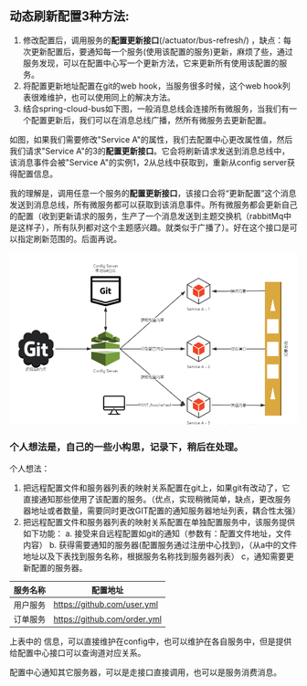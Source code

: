 ## 动态刷新配置3种方法:
1. 修改配置后，调用服务的**配置更新接口**(/actuator/bus-refresh/) ，缺点：每次更新配置后，要通知每一个服务(使用该配置的服务)更新，麻烦了些，通过服务发现，可以在配置中心写一个更新方法，它来更新所有使用该配置的服务。
2. 将配置更新地址配置在git的web hook，当服务很多时候，这个web hook列表很难维护，也可以使用同上的解决方法。
3. 结合spring-cloud-bus如下图，一般消息总线会连接所有微服务，当我们有一个配置更新后，我们可以在消息总线广播，然所有微服务去更新配置。

如图，如果我们需要修改"Service A"的属性，我们去配置中心更改属性值，然后我们请求"Service A"的3的**配置更新接口**。它会将刷新请求发送到消息总线中，该消息事件会被"Service A"的实例1，2从总线中获取到，重新从config server获得配置信息。

我的理解是，调用任意一个服务的**配置更新接口**，该接口会将“更新配置”这个消息发送到消息总线，所有微服务都可以获取到该消息事件。所有微服务都会更新自己的配置（收到更新请求的服务，生产了一个消息发送到主题交换机（rabbitMq中是这样子），所有队列都对这个主题感兴趣。就类似于广播了）。好在这个接口是可以指定刷新范围的。后面再说。

![配置中心整合Spring Cloud Bus](https://github.com/coldbloodanimal/dairy/blob/master/study/springcloud/resources/spring-cloud-config-bus.jpg)

### 个人想法是，自己的一些小构思，记录下，稍后在处理。
个人想法：
1. 把远程配置文件和服务器列表的映射关系配置在git上，如果git有改动了，它直接通知那些使用了该配置的服务。（优点，实现稍微简单，缺点，更改服务器地址或者数量，需要同时更改GIT配置的通知服务器地址列表，耦合性太强）
2. 把远程配置文件和服务器列表的映射关系配置在单独配置服务中，该服务提供如下功能：
a. 接受来自远程配置如git的通知（参数有：配置文件地址，文件内容）
b. 获得需要通知的服务器(配置服务通过注册中心找到)，（从a中的文件地址以及下表找到服务名称，根据服务名称找到服务器列表）
c，通知需要更新配置的服务器。

服务名称 | 配置地址
---- | ---
用户服务 | https://github.com/user.yml
订单服务 | https://github.com/order.yml

上表中的 信息，可以直接维护在config中，也可以维护在各自服务中，但是提供给配置中心接口可以查询道对应关系。

配置中心通知其它服务器，可以是走接口直接调用，也可以是服务消费消息。

